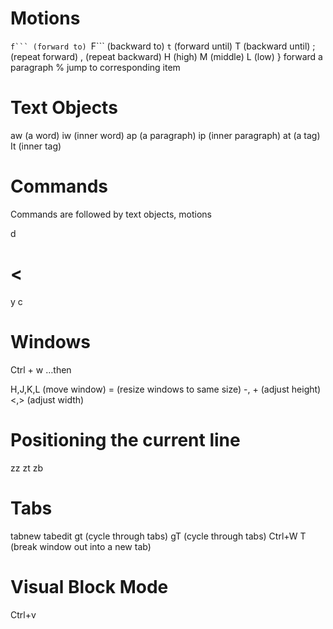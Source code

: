 # Motions
``f``` (forward to)
``F``` (backward to)
`t` (forward until)
T (backward until)
; (repeat forward)
, (repeat backward)
H (high)
M (middle)
L (low)
}  forward a paragraph
% jump to corresponding item

# Text Objects
aw (a word)
iw (inner word)
ap (a paragraph)
ip (inner paragraph)
at (a tag)
It (inner tag)

# Commands
Commands are followed by text objects, motions

d
>
<
=
y
c

# Windows 
Ctrl + w …then

H,J,K,L (move window)
= (resize windows to same size)
-, + (adjust height)
<,> (adjust width)


# Positioning the current line
zz
zt
zb

# Tabs

tabnew
tabedit
gt (cycle through tabs)
gT (cycle through tabs)
Ctrl+W T (break window out into a new tab)

# Visual Block Mode
Ctrl+v
